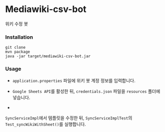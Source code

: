 # Mediawiki-csv-bot

위키 수정 봇

### Installation

```
git clone 
mvn package
java -jar target/mediawiki-csv-bot.jar
```

### Usage

* `application.properties` 파일에 위키 봇 계정 정보를 입력합니다.

* `Google Sheets API`를 활성한 뒤, `credentials.json` 파일을 `resources` 폴더에 넣습니다.

* 
`SyncServiceImpl`에서 템플릿을 수정한 뒤,  `SyncServiceImplTest`의 `Test_syncWikiWithSheet()`를 실행합니다.